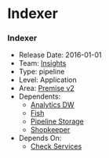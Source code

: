 # Indexer
### Indexer
* Release Date: 2016-01-01
* Team: [Insights](../teams/insights.md)
* Type: pipeline
* Level: Application
* Area: [Premise v2](../areas/v2.png)
* Dependents:
  * [Analytics DW](analytics-dw.md)
  * [Fish](fish.md)
  * [Pipeline Storage](pipeline-storage.md)
  * [Shopkeeper](shopkeeper.md)
* Depends On:
  * [Check Services](check-services.md)
